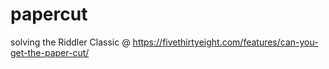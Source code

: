 # papercut
solving the Riddler Classic @ https://fivethirtyeight.com/features/can-you-get-the-paper-cut/
